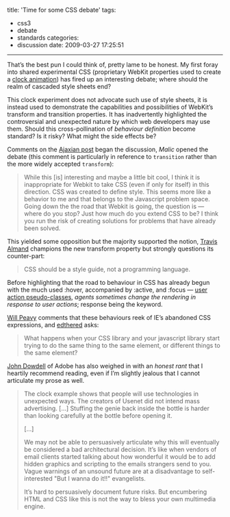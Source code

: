 title: 'Time for some CSS debate'
tags:
  - css3
  - debate
  - standards
categories:
  - discussion
date: 2009-03-27 17:25:51
---

That’s the best pun I could think of, pretty lame to be honest. My first foray into shared experimental CSS (proprietary WebKit properties used to create a [clock animation](/2009-03/an-analogue-clock-using-only-css/)) has fired up an interesting debate; where should the realm of cascaded style sheets end?

This clock experiment does not advocate such use of style sheets, it is instead used to demonstrate the capabilities and possibilities of WebKit’s transform and transition properties. It has inadvertently highlighted the controversial and unexpected nature by which web developers may use them. Should this cross-pollination of _behaviour definition_ become standard? Is it risky? What might the side effects be?

Comments on the [Ajaxian post](http://ajaxian.com/archives/creating-a-clock-in-css#comments) began the discussion, _Malic_ opened the debate (this comment is particularly in reference to `transition` rather than the more widely accepted `transform`):

> While this [is] interesting and maybe a little bit cool, I think it is inappropriate for Webkit to take CSS (even if only for itself) in this direction. CSS was created to define style. This seems more like a behavior to me and that belongs to the Javascript problem space. Going down the the road that Webkit is going, the question is — where do you stop? Just how much do you extend CSS to be? I think you run the risk of creating solutions for problems that have already been solved.

This yielded some opposition but the majority supported the notion, [Travis Almand](http://www.travisalmand.net/) champions the new transform property but strongly questions its counter-part:

> CSS should be a style guide, not a programming language.

Before highlighting that the road to behaviour in CSS has already begun with the much used :hover, accompanied by :active, and :focus — [user action pseudo-classes](http://www.w3.org/TR/css3-selectors/#useraction-pseudos), <cite>agents sometimes change the rendering in response to user actions</cite>; response being the keyword.

[Will Peavy](http://willpeavy.net/) comments that these behaviours reek of IE’s abandoned CSS expressions, and [edthered](http://doggydoo.net/) asks:

> What happens when your CSS library and your javascript library start trying to do the same thing to the same element, or different things to the same element?

[John Dowdell](http://blogs.adobe.com/jd/2009/03/pervin_the_standards.html) of Adobe has also weighed in with an _honest rant_ that I heartily recommend reading, even if I’m slightly jealous that I cannot articulate my prose as well.

> The clock example shows that people will use technologies in unexpected ways. The creators of Usenet did not intend mass advertising. [...] Stuffing the genie back inside the bottle is harder than looking carefully at the bottle before opening it.>
> [...]>
> We may not be able to persuasively articulate why this will eventually be considered a bad architectural decision. It’s like when vendors of email clients started talking about how wonderful it would be to add hidden graphics and scripting to the emails strangers send to you. Vague warnings of an unsound future are at a disadvantage to self-interested "But I wanna do it!!" evangelists.>
> It’s hard to persuasively document future risks. But encumbering HTML and CSS like this is not the way to bless your own multimedia engine.
